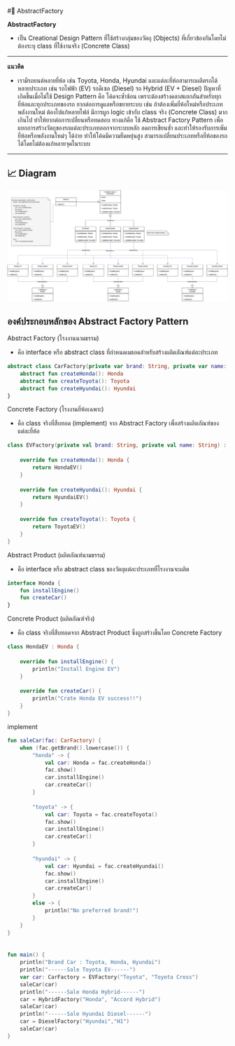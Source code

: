 #🧩 AbstractFactory

**AbstractFactory**  
- เป็น Creational Design Pattern ที่ใช้สร้างกลุ่มของวัตถุ (Objects) ที่เกี่ยวข้องกันโดยไม่ต้องระบุ class ที่ใช้งานจริง (Concrete Class)
---
**แนวคิด**
- เรามีรถยนต์หลายยี่ห้อ เช่น Toyota, Honda, Hyundai และแต่ละยี่ห้อสามารถผลิตรถได้หลายประเภท เช่น
รถไฟฟ้า (EV)
รถดีเซล (Diesel)
รถ Hybrid (EV + Diesel)
ปัญหาที่เกิดขึ้นเมื่อไม่ใช้ Design Pattern คือ
โค้ดจะซ้ำซ้อน เพราะต้องสร้างคลาสแยกกันสำหรับทุกยี่ห้อและทุกประเภทของรถ
ยากต่อการดูแลหรือขยายระบบ เช่น ถ้าต้องเพิ่มยี่ห้อใหม่หรือประเภทพลังงานใหม่ ต้องไปแก้หลายไฟล์
มีการผูก logic เข้ากับ class จริง (Concrete Class) มากเกินไป ทำให้ยากต่อการเปลี่ยนหรือทดสอบ
ทางแก้คือ ใช้ Abstract Factory Pattern เพื่อ
แยกการสร้างวัตถุของรถแต่ละประเภทออกจากระบบหลัก
ลดการเขียนซ้ำ และทำให้รองรับการเพิ่มยี่ห้อหรือพลังงานใหม่ๆ ได้ง่าย
ทำให้โค้ดมีความยืดหยุ่นสูง สามารถเปลี่ยนประเภทหรือยี่ห้อของรถได้โดยไม่ต้องแก้หลายจุดในระบบ

---
## 📈 Diagram

![Abstract Factory Diagram](./abstract-factory-diagram.png)

## องค์ประกอบหลักของ Abstract Factory Pattern

Abstract Factory (โรงงานนามธรรม)
- คือ interface หรือ abstract class ที่กำหนดเมธอดสำหรับสร้างผลิตภัณฑ์แต่ละประเภท
```kotlin
abstract class CarFactory(private var brand: String, private var name: String) {
    abstract fun createHonda(): Honda
    abstract fun createToyota(): Toyota
    abstract fun createHyundai(): Hyundai
}
```

Concrete Factory (โรงงานยี่ห้อเฉพาะ)
- คือ class จริงที่สืบทอด (implement) จาก Abstract Factory เพื่อสร้างผลิตภัณฑ์ของแต่ละยี่ห้อ
```kotlin
class EVFactory(private val brand: String, private val name: String) : CarFactory(brand, name) {

    override fun createHonda(): Honda {
        return HondaEV()
    }

    override fun createHyundai(): Hyundai {
        return HyundaiEV()
    }

    override fun createToyota(): Toyota {
        return ToyotaEV()
    }
}
```

Abstract Product (ผลิตภัณฑ์นามธรรม)
- คือ interface หรือ abstract class ของวัตถุแต่ละประเภทที่โรงงานจะผลิต
```kotlin
interface Honda {
    fun installEngine()
    fun createCar()
}
```


 Concrete Product (ผลิตภัณฑ์จริง)
- คือ class จริงที่สืบทอดจาก Abstract Product ซึ่งถูกสร้างขึ้นโดย Concrete Factory
```kotlin
class HondaEV : Honda {

    override fun installEngine() {
        println("Install Engine EV")
    }

    override fun createCar() {
        println("Crate Honda EV success!!")
    }
}
```
implement
```kotlin
fun saleCar(fac: CarFactory) {
    when (fac.getBrand().lowercase()) {
        "honda" -> {
            val car: Honda = fac.createHonda()
            fac.show()
            car.installEngine()
            car.createCar()
        }

        "toyota" -> {
            val car: Toyota = fac.createToyota()
            fac.show()
            car.installEngine()
            car.createCar()
        }

        "hyundai" -> {
            val car: Hyundai = fac.createHyundai()
            fac.show()
            car.installEngine()
            car.createCar()
        }
        else -> {
            println("No preferred brand!")
        }
    }
}


fun main() {
    println("Brand Car : Toyota, Honda, Hyundai")
    println("------Sale Toyota EV------")
    var car: CarFactory = EVFactory("Toyota", "Toyota Cross")
    saleCar(car)
    println("------Sale Honda Hybrid------")
    car = HybridFactory("Honda", "Accord Hybrid")
    saleCar(car)
    println("------Sale Hyundai Diesel------")
    car = DieselFactory("Hyundai","H1")
    saleCar(car)
}
```

